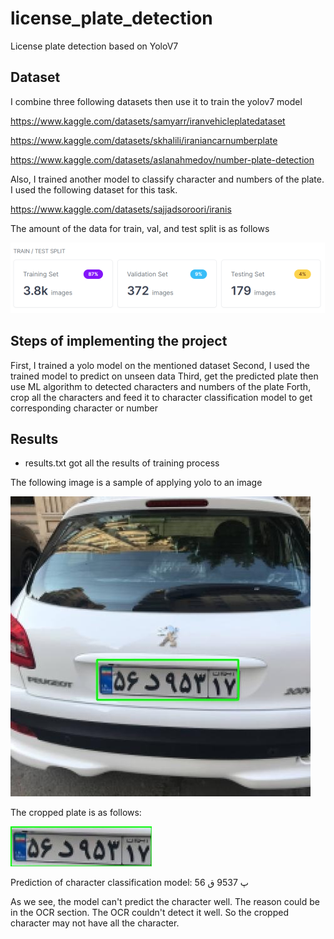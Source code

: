# license_plate_detection
License plate detection based on YoloV7

## Dataset

I combine three following datasets then use it to train the yolov7 model

https://www.kaggle.com/datasets/samyarr/iranvehicleplatedataset

https://www.kaggle.com/datasets/skhalili/iraniancarnumberplate

https://www.kaggle.com/datasets/aslanahmedov/number-plate-detection

Also, I trained another model to classify character and numbers of the plate. I used the following dataset for this task.

https://www.kaggle.com/datasets/sajjadsoroori/iranis



The amount of the data for train, val, and test split is as follows

![](train_val_split.png)


## Steps of implementing the project

First, I trained a yolo model on the mentioned dataset
Second, I used the trained model to predict on unseen data
Third, get the predicted plate then use ML algorithm to detected characters and numbers of the plate
Forth, crop all the characters and feed it to character classification model to get corresponding character or number


## Results

* results.txt got all the results of training process

The following image is a sample of applying yolo to an image

![](detected_image.jpg)

The cropped plate is as follows:

![](plate.jpg)

Prediction of character classification model: 
56
پ
9537
ق

As we see, the model can't predict the character well. The reason could be in the OCR section. The OCR couldn't detect it well. So the cropped character may not have all the character.
